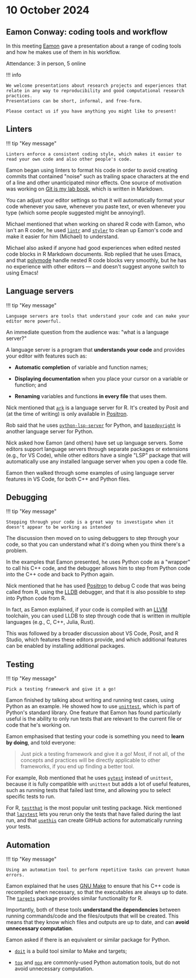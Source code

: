 # 10 October 2024

## Eamon Conway: coding tools and workflow

In this meeting [Eamon](https://github.com/EamonConway) gave a presentation about a range of coding tools and how he makes use of them in his workflow.

Attendance: 3 in person, 5 online

<!--
Here: Eamon, me, TK
Online: Michael L, Nick T, Rahmat Sahara, Samik Datta, Tanaphum Wichaita
-->

!!! info

    We welcome presentations about research projects and experiences that relate in any way to reproducibility and good computational research practices.
    Presentations can be short, informal, and free-form.

    Please contact us if you have anything you might like to present!

## Linters

!!! tip "Key message"

    Linters enforce a consistent coding style, which makes it easier to read your own code and also other people's code.

Eamon began using linters to format his code in order to avoid creating commits that contained "noise" such as trailing space characters at the end of a line and other unanticipated minor effects.
One source of motivation was working on [Git is my lab book](https://git-is-my-lab-book.net/), which is written in Markdown.

You can adjust your editor settings so that it will automatically format your code whenever you save, whenever you paste text, or even whenever you type (which some people suggested might be annoying!).

Michael mentioned that when working on shared R code with Eamon, who isn't an R coder, he used [`lintr`](https://lintr.r-lib.org/) and [`styler`](https://styler.r-lib.org/) to clean up Eamon's code and make it easier for him (Michael) to understand.

Michael also asked if anyone had good experiences when edited nested code blocks in R Markdown documents.
Rob replied that he uses Emacs, and that [polymode](https://polymode.github.io/) handle nested R code blocks very smoothly, but he has no experience with other editors — and doesn't suggest anyone switch to using Emacs!

## Language servers

!!! tip "Key message"

    Language servers are tools that understand your code and can make your editor more powerful.

An immediate question from the audience was: "what is a language server?"

A language server is a program that **understands your code** and provides your editor with features such as:

- **Automatic completion** of variable and function names;

- **Displaying documentation** when you place your cursor on a variable or function; and

- **Renaming** variables and functions **in every file** that uses them.

Nick mentioned that [`ark`](https://github.com/posit-dev/ark) is a language server for R.
It's created by Posit and (at the time of writing) is only available in [Positron](https://positron.posit.co/).

Rob said that he uses [`python-lsp-server`](https://github.com/python-lsp/python-lsp-server) for Python, and [`basedpyright`](https://docs.basedpyright.com/) is another language server for Python.

Nick asked how Eamon (and others) have set up language servers.
Some editors support language servers through separate packages or extensions (e.g., for VS Code), while other editors have a single "LSP" package that will automatically use any installed language server when you open a code file.

Eamon then walked through some examples of using language server features in VS Code, for both C++ and Python files.

## Debugging

!!! tip "Key message"

    Stepping through your code is a great way to investigate when it doesn't appear to be working as intended

The discussion then moved on to using debuggers to step through your code, so that you can understand what it's doing when you think there's a problem.

In the examples that Eamon presented, he uses Python code as a "wrapper" to call his C++ code, and the debugger allows him to step from Python code into the C++ code and back to Python again.

Nick mentioned that he has used [Positron](https://positron.posit.co/) to debug C code that was being called from R, using the [LLDB](https://lldb.llvm.org/) debugger, and that it is also possible to step into Python code from R.

In fact, as Eamon explained, if your code is compiled with an [LLVM](https://llvm.org/) toolchain, you can used LLDB to step through code that is written in multiple languages (e.g., C, C++, Julia, Rust).

This was followed by a broader discussion about VS Code, Posit, and R Studio, which features these editors provide, and which additional features can be enabled by installing additional packages.

## Testing

!!! tip "Key message"

    Pick a testing framework and give it a go!

Eamon finished by talking about writing and running test cases, using Python as an example.
He showed how to use [`unittest`](https://docs.python.org/3/library/unittest.html), which is part of Python's standard library.
One feature that Eamon has found particularly useful is the ability to only run tests that are relevant to the current file or code that he's working on.

Eamon emphasised that testing your code is something you need to **learn by doing**, and told everyone:

> Just pick a testing framework and give it a go!
> Most, if not all, of the concepts and practices will be directly applicable to other frameworks, if you end up finding a better tool.

For example, Rob mentioned that he uses [`pytest`](https://docs.pytest.org/en/stable/) instead of `unittest`, because it is fully compatible with `unittest` but adds a lot of useful features, such as running tests that failed last time, and allowing you to select specific tests to run.

For R, [`testthat`](https://testthat.r-lib.org/) is the most popular unit testing package.
Nick mentioned that [`lazytest`](https://lazytest.cynkra.com/) lets you rerun only the tests that have failed during the last run, and that [`usethis`](https://usethis.r-lib.org/) can create GitHub actions for automatically running your tests.

## Automation

!!! tip "Key message"

    Using an automation tool to perform repetitive tasks can prevent human errors.

Eamon explained that he uses [GNU Make](https://www.gnu.org/software/make/) to ensure that his C++ code is recompiled when necessary, so that the executables are always up to date.
The [`targets`](https://docs.ropensci.org/targets/) package provides similar functionality for R.

Importantly, both of these tools **understand the dependencies** between running commands/code and the files/outputs that will be created.
This means that they know which files and outputs are up to date, and can **avoid unnecessary computation**.

Eamon asked if there is an equivalent or similar package for Python.

- [`doit`](https://pydoit.org/) is a build tool similar to Make and targets;

- [`tox`](https://tox.wiki/) and [`nox`](https://nox.thea.codes/en/stable/) are commonly-used Python automation tools, but do not avoid unnecessary computation.
